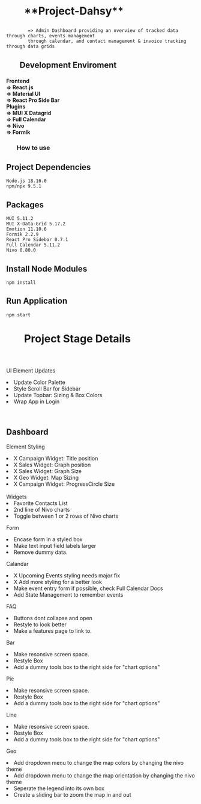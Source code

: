 <h1>
<ul><b>
**Project-Dahsy**
</b></ul>
</h1>

###

            => Admin Dashboard providing an overview of tracked data through charts, events management 
            through calendar, and contact management & invoice tracking through data grids

<h2>
<ul><b>Development Enviroment</b></ul>
</h2>

<h4>
    Frontend<br>
        => React.js<br>
        => Material UI<br>
        => React Pro Side Bar<br>
    Plugins<br>
        => MUI X Datagrid<br>
        => Full Calendar<br>
        => Nivo<br>
        => Formik<br>
</h4>

<h3>
<ul><b>How to use</b></ul>
</h3>

## **Project Dependencies**

    Node.js 18.16.0
    npm/npx 9.5.1

## Packages

    MUI 5.11.2
    MUI X-Data-Grid 5.17.2
    Emotion 11.10.6
    Formik 2.2.9
    React Pro Sidebar 0.7.1
    Full Calendar 5.11.2
    Nivo 0.80.0

## Install Node Modules

    npm install

## Run Application

    npm start

<h1>
<ul><b>Project Stage Details</b></ul>
</h1>

<br>
<p>UI Element Updates<br>
    <list>
        <li>Update Color Palette</li>
        <li>Style Scroll Bar for Sidebar</li>
        <li>Update Topbar: Sizing & Box Colors</li>
        <li>Wrap App in Login</li>
    </list>
</p>
<br>
<h2>Dashboard</h2>
<p>Element Styling<br>
    <list>
        <li>X Campaign Widget: Title position</li>
        <li>X Sales Widget: Graph position</li>
        <li>X Sales Widget: Graph Size</li>
        <li>X Geo Widget: Map Sizing</li>
        <li>X Campaign Widget: ProgressCircle Size</li>
    </list>
    <br>Widgets<br>
    <list>
        <li>Favorite Contacts List</li>
        <li>2nd line of Nivo charts</li>
        <li>Toggle between 1 or 2 rows of Nivo charts</li>
    </list>
</p>
<p>Form<br>
    <list>
        <li>Encase form in a styled box</li>
        <li>Make text input field labels larger</li>
        <li>Remove dummy data.</li>
    </list>
</p>
<p>Calandar<br>
    <list>
        <li>X Upcoming Events styling needs major fix</li>
        <li>X Add more styling for a better look</li>
        <li>Make event entry form if possible, check Full Calendar Docs</li>
        <li>Add State Management to remember events</li>
    </list>
</p>
<p>FAQ<br>
    <list>
        <li>Buttons dont collapse and open</li>
        <li>Restyle to look better</li>
        <li>Make a features page to link to.</li>
    </list>
</p>
<p>Bar<br>
    <list>
        <li>Make resonsive screen space.</li>
        <li>Restyle Box</li>
        <li>Add a dummy tools box to the right side for "chart options"</li>
    </list>
</p>
<p>Pie<br>
    <list>
        <li>Make resonsive screen space.</li>
        <li>Restyle Box</li>
        <li>Add a dummy tools box to the right side for "chart options"</li>
    </list>
</p>
<p>Line<br>
    <list>
        <li>Make resonsive screen space.</li>
        <li>Restyle Box</li>
        <li>Add a dummy tools box to the right side for "chart options"</li>
    </list>
</p>
<p>Geo<br>
    <list>
        <li>Add dropdown menu to change the map colors by changing the nivo theme</li>
        <li>Add dropdown menu to change the map orientation by changing the nivo theme</li>
        <li>Seperate the legend into its own box</li>
        <li>Create a sliding bar to zoom the map in and out</li>
    </list>
</p>
